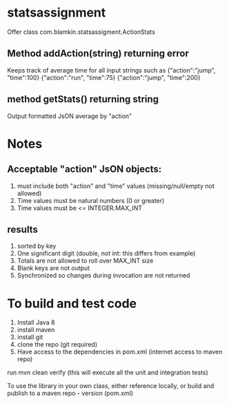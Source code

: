 # statsassignment

Offer class com.blamkin.statsassigment.ActionStats

## Method addAction(string) returning error
Keeps track of average time for all input strings such as
{"action":"jump", "time":100}
{"action":"run", "time":75}
{"action":"jump", "time":200}

## method getStats() returning string
Output formatted JsON average by "action"

# Notes

## Acceptable "action" JsON objects:
1) must include both "action" and "time" values (missing/null/empty not allowed)
2) Time values must be natural numbers (0 or greater)
3) Time values must be <= INTEGER.MAX_INT

## results
1) sorted by key
2) One significant digit (double, not int: this differs from example)
3) Totals are not allowed to roll over MAX_INT size
4) Blank keys are not output
5) Synchronized so changes during invocation are not returned 

# To build and test code
1) Install Java 8
2) install maven
3) install git
4) clone the repo (git required)
5) Have access to the dependencies in pom.xml (internet access to maven repo)

run mvn clean verify (this will execute all the unit and integration tests)

To use the library in your own class, either reference locally, or build and publish to a maven repo - 
version (pom.xml)